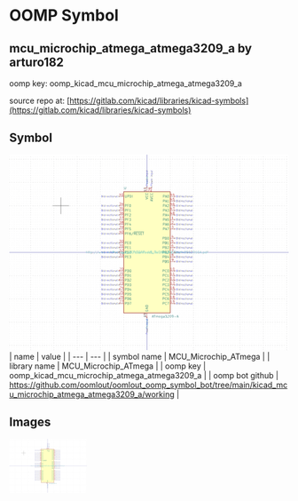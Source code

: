 # OOMP Symbol  
## mcu_microchip_atmega_atmega3209_a  by arturo182  
  
oomp key: oomp_kicad_mcu_microchip_atmega_atmega3209_a  
  
source repo at: [https://gitlab.com/kicad/libraries/kicad-symbols](https://gitlab.com/kicad/libraries/kicad-symbols)  
## Symbol  
  
[![working.png](working_600.png)](working.png)  
| name | value | 
| --- | --- | 
| symbol name | MCU_Microchip_ATmega | 
| library name | MCU_Microchip_ATmega | 
| oomp key | oomp_kicad_mcu_microchip_atmega_atmega3209_a | 
| oomp bot github | https://github.com/oomlout/oomlout_oomp_symbol_bot/tree/main/kicad_mcu_microchip_atmega_atmega3209_a/working | 
## Images  
  
[![working.png](working_140.png)](working.png)  
